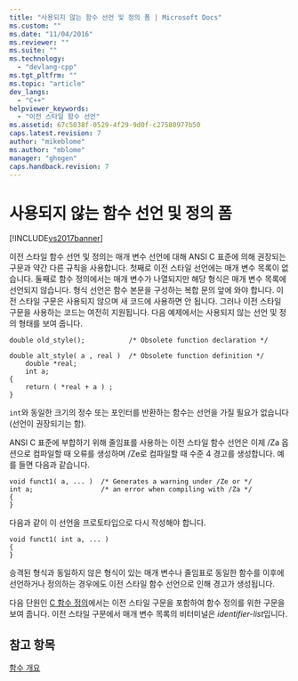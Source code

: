 ```yaml
---
title: "사용되지 않는 함수 선언 및 정의 폼 | Microsoft Docs"
ms.custom: ""
ms.date: "11/04/2016"
ms.reviewer: ""
ms.suite: ""
ms.technology: 
  - "devlang-cpp"
ms.tgt_pltfrm: ""
ms.topic: "article"
dev_langs: 
  - "C++"
helpviewer_keywords: 
  - "이전 스타일 함수 선언"
ms.assetid: 67c5038f-0529-4f29-9d0f-c27580977b50
caps.latest.revision: 7
author: "mikeblome"
ms.author: "mblome"
manager: "ghogen"
caps.handback.revision: 7
---
```

# 사용되지 않는 함수 선언 및 정의 폼
[!INCLUDE[vs2017banner](../assembler/inline/includes/vs2017banner.md)]

이전 스타일 함수 선언 및 정의는 매개 변수 선언에 대해 ANSI C 표준에 의해 권장되는 구문과 약간 다른 규칙을 사용합니다.  첫째로 이전 스타일 선언에는 매개 변수 목록이 없습니다.  둘째로 함수 정의에서는 매개 변수가 나열되지만 해당 형식은 매개 변수 목록에 선언되지 않습니다.  형식 선언은 함수 본문을 구성하는 복합 문의 앞에 와야 합니다.  이전 스타일 구문은 사용되지 않으며 새 코드에 사용하면 안 됩니다.  그러나 이전 스타일 구문을 사용하는 코드는 여전히 지원됩니다.  다음 예제에서는 사용되지 않는 선언 및 정의 형태를 보여 줍니다.  
  
```  
double old_style();           /* Obsolete function declaration */  
  
double alt_style( a , real )  /* Obsolete function definition */  
    double *real;   
    int a;   
{  
    return ( *real + a ) ;  
}  
```  
  
 `int`와 동일한 크기의 정수 또는 포인터를 반환하는 함수는 선언을 가질 필요가 없습니다\(선언이 권장되기는 함\).  
  
 ANSI C 표준에 부합하기 위해 줄임표를 사용하는 이전 스타일 함수 선언은 이제 \/Za 옵션으로 컴파일할 때 오류를 생성하며 \/Ze로 컴파일할 때 수준 4 경고를 생성합니다.  예를 들면 다음과 같습니다.  
  
```  
void funct1( a, ... )  /* Generates a warning under /Ze or */  
int a;                 /* an error when compiling with /Za */  
{  
}  
```  
  
 다음과 같이 이 선언을 프로토타입으로 다시 작성해야 합니다.  
  
```  
void funct1( int a, ... )  
{  
}  
```  
  
 승격된 형식과 동일하지 않은 형식이 있는 매개 변수나 줄임표로 동일한 함수를 이후에 선언하거나 정의하는 경우에도 이전 스타일 함수 선언으로 인해 경고가 생성됩니다.  
  
 다음 단원인 [C 함수 정의](../c-language/c-function-definitions.md)에서는 이전 스타일 구문을 포함하여 함수 정의를 위한 구문을 보여 줍니다.  이전 스타일 구문에서 매개 변수 목록의 비터미널은 *identifier\-list*입니다.  
  
## 참고 항목  
 [함수 개요](../c-language/overview-of-functions.md)